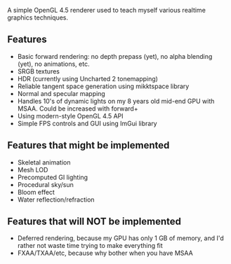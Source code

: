 
A simple OpenGL 4.5 renderer used to teach myself various realtime graphics techniques.

## Features
* Basic forward rendering: no depth prepass (yet), no alpha blending (yet), no animations, etc.
* SRGB textures
* HDR (currently using Uncharted 2 tonemapping)
* Reliable tangent space generation using mikktspace library
* Normal and specular mapping
* Handles 10's of dynamic lights on my 8 years old mid-end GPU with MSAA. Could be increased with forward+
* Using modern-style OpenGL 4.5 API
* Simple FPS controls and GUI using ImGui library

## Features that might be implemented
* Skeletal animation
* Mesh LOD
* Precomputed GI lighting
* Procedural sky/sun
* Bloom effect
* Water reflection/refraction

## Features that will NOT be implemented
* Deferred rendering, because my GPU has only 1 GB of memory, and I'd rather not waste time trying to make everything fit
* FXAA/TXAA/etc, because why bother when you have MSAA